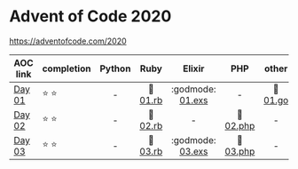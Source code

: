 # Advent of Code 2020

https://adventofcode.com/2020

| AOC link | completion | Python | Ruby | Elixir | PHP | other |
|----------|------------|:------:|:----:|:------:|:---:|:-----:|
| [Day 01](https://adventofcode.com/2020/day/1)  | :star: :star: | - | :rotating_light: [01.rb](ruby/01.rb) | :godmode: [01.exs](elixir/01.exs) | - | :goat: [01.go](go/01.go) |
| [Day 02](https://adventofcode.com/2020/day/2)  | :star: :star: | - | :rotating_light: [02.rb](ruby/02.rb) | - | :elephant: [02.php](php/02.php) | - |
| [Day 03](https://adventofcode.com/2020/day/3)  | :star: :star: | - | :rotating_light: [03.rb](ruby/03.rb) | :godmode: [03.exs](elixir/03.exs) | :elephant: [03.php](php/03.php) | - |
